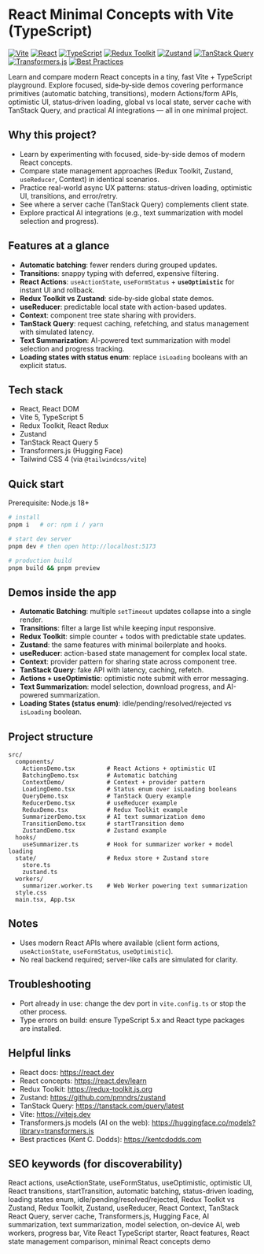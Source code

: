 # React Minimal Concepts with Vite (TypeScript)

[![Vite](https://img.shields.io/badge/build-vite_5-646CFF.svg)](https://vitejs.dev)
[![React](https://img.shields.io/badge/react-modern-61DAFB.svg)](https://react.dev)
[![TypeScript](https://img.shields.io/badge/typescript-5.x-3178C6.svg)](https://www.typescriptlang.org/)
[![Redux Toolkit](https://img.shields.io/badge/redux_toolkit-2.x-764ABC.svg)](https://redux-toolkit.js.org/)
[![Zustand](https://img.shields.io/badge/zustand-4.x-000.svg)](https://github.com/pmndrs/zustand)
[![TanStack Query](https://img.shields.io/badge/tanstack_query-5.x-FF4154.svg)](https://tanstack.com/query/latest)
[![Transformers.js](https://img.shields.io/badge/transformers.js-trending_FF?logo=huggingface&logoColor=white&labelColor=FFD21E&color=555)](https://huggingface.co/models?library=transformers.js)
[![Best Practices](https://img.shields.io/badge/best_practices-kentcdodds.com-000000.svg)](https://kentcdodds.com)

Learn and compare modern React concepts in a tiny, fast Vite + TypeScript playground. Explore focused, side‑by‑side demos covering performance primitives (automatic batching, transitions), modern Actions/form APIs, optimistic UI, status‑driven loading, global vs local state, server cache with TanStack Query, and practical AI integrations — all in one minimal project.

## Why this project?
- Learn by experimenting with focused, side-by-side demos of modern React concepts.
- Compare state management approaches (Redux Toolkit, Zustand, `useReducer`, Context) in identical scenarios.
- Practice real-world async UX patterns: status-driven loading, optimistic UI, transitions, and error/retry.
- See where a server cache (TanStack Query) complements client state.
- Explore practical AI integrations (e.g., text summarization with model selection and progress).

## Features at a glance
- **Automatic batching**: fewer renders during grouped updates.
- **Transitions**: snappy typing with deferred, expensive filtering.
- **React Actions**: `useActionState`, `useFormStatus` + **`useOptimistic`** for instant UI and rollback.
- **Redux Toolkit vs Zustand**: side‑by‑side global state demos.
- **useReducer**: predictable local state with action-based updates.
- **Context**: component tree state sharing with providers.
- **TanStack Query**: request caching, refetching, and status management with simulated latency.
- **Text Summarization**: AI-powered text summarization with model selection and progress tracking.
 - **Loading states with status enum**: replace `isLoading` booleans with an explicit status.

## Tech stack
- React, React DOM
- Vite 5, TypeScript 5
- Redux Toolkit, React Redux
- Zustand
- TanStack React Query 5
- Transformers.js (Hugging Face)
- Tailwind CSS 4 (via `@tailwindcss/vite`)

## Quick start
Prerequisite: Node.js 18+

```bash
# install
pnpm i   # or: npm i / yarn

# start dev server
pnpm dev # then open http://localhost:5173

# production build
pnpm build && pnpm preview
```

## Demos inside the app
- **Automatic Batching**: multiple `setTimeout` updates collapse into a single render.
- **Transitions**: filter a large list while keeping input responsive.
- **Redux Toolkit**: simple counter + todos with predictable state updates.
- **Zustand**: the same features with minimal boilerplate and hooks.
- **useReducer**: action-based state management for complex local state.
- **Context**: provider pattern for sharing state across component tree.
- **TanStack Query**: fake API with latency, caching, refetch.
- **Actions + useOptimistic**: optimistic note submit with error messaging.
- **Text Summarization**: model selection, download progress, and AI-powered summarization.
 - **Loading States (status enum)**: idle/pending/resolved/rejected vs `isLoading` boolean.

## Project structure
```
src/
  components/
    ActionsDemo.tsx         # React Actions + optimistic UI
    BatchingDemo.tsx        # Automatic batching
    ContextDemo/            # Context + provider pattern
    LoadingDemo.tsx         # Status enum over isLoading booleans
    QueryDemo.tsx           # TanStack Query example
    ReducerDemo.tsx         # useReducer example
    ReduxDemo.tsx           # Redux Toolkit example
    SummarizerDemo.tsx      # AI text summarization demo
    TransitionDemo.tsx      # startTransition demo
    ZustandDemo.tsx         # Zustand example
  hooks/
    useSummarizer.ts        # Hook for summarizer worker + model loading
  state/                    # Redux store + Zustand store
    store.ts
    zustand.ts
  workers/
    summarizer.worker.ts    # Web Worker powering text summarization
  style.css
  main.tsx, App.tsx
```

## Notes
- Uses modern React APIs where available (client form actions, `useActionState`, `useFormStatus`, `useOptimistic`).
- No real backend required; server-like calls are simulated for clarity.

## Troubleshooting
- Port already in use: change the dev port in `vite.config.ts` or stop the other process.
- Type errors on build: ensure TypeScript 5.x and React type packages are installed.

## Helpful links
- React docs: https://react.dev
- React concepts: https://react.dev/learn
- Redux Toolkit: https://redux-toolkit.js.org
- Zustand: https://github.com/pmndrs/zustand
- TanStack Query: https://tanstack.com/query/latest
- Vite: https://vitejs.dev
- Transformers.js models (AI on the web): https://huggingface.co/models?library=transformers.js
- Best practices (Kent C. Dodds): https://kentcdodds.com

## SEO keywords (for discoverability)
React actions, useActionState, useFormStatus, useOptimistic, optimistic UI, React transitions, startTransition, automatic batching, status-driven loading, loading states enum, idle/pending/resolved/rejected, Redux Toolkit vs Zustand, Redux Toolkit, Zustand, useReducer, React Context, TanStack React Query, server cache, Transformers.js, Hugging Face, AI summarization, text summarization, model selection, on-device AI, web workers, progress bar, Vite React TypeScript starter, React features, React state management comparison, minimal React concepts demo